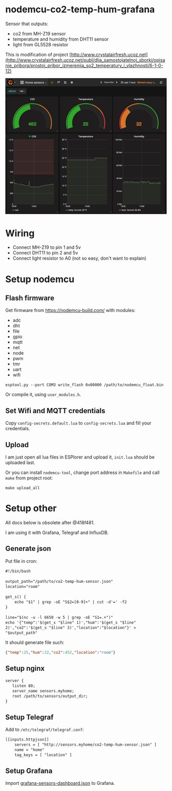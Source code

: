 # nodemcu-co2-temp-hum-grafana

Sensor that outputs:

- co2 from MH-Z19 sensor
- temperature and humidity from DHT11 sensor
- light from GL5528 resistor

This is modification of project [http://www.crystalairfresh.ucoz.net](http://www.crystalairfresh.ucoz.net/publ/dlja_samostojatelnoj_sborki/opisanie_pribora/prostoj_pribor_izmerenija_so2_temperatury_i_vlazhnosti/6-1-0-12)

![sensors](sensors-grafana.png)

# Wiring
- Connect MH-Z19 to pin 1 and 5v
- Connect DHT11 to pin 2 and 5v
- Connect light resistor to A0 (not so easy, don't want to explain)

# Setup nodemcu

## Flash firmware
Get firmware from https://nodemcu-build.com/ with modules:

- adc
- dht
- file
- gpio
- mqtt
- net
- node
- pwm
- tmr
- uart
- wifi

```
esptool.py --port COM3 write_flash 0x00000 /path/to/nodemcu_float.bin
```

Or compile it, using `user_modules.h`.


## Set Wifi and MQTT credentials
Copy `config-secrets.default.lua` to `config-secrets.lua` and fill your credentials.

## Upload 
I am just open all lua files in ESPlorer and upload it, `init.lua` should be uploaded last.

Or you can install `nodemcu-tool`, change port address in `Makefile` and call `make` from project root:
```
make upload_all
```

# Setup other
All docs below is obsolete after @418f481.

I am using it with Grafana, Telegraf and InfluxDB.

## Generate json
Put file in cron:

```
#!/bin/bash

output_path="/path/to/co2-temp-hum-sensor.json"
location="room"

get_s() {
	echo "$1" | grep -oE "S$2=[0-9]+" | cut -d'=' -f2
}

line="$(nc -u -l 6650 -w 5 | grep -oE "S1=.+")"
echo '{"temp":'$(get_s "$line" 1)',"hum":'$(get_s "$line" 2)',"co2":'$(get_s "$line" 3)',"location":"$location"}' > "$output_path"
```

It should generate file such:
``` json
{"temp":25,"hum":32,"co2":452,"location":"room"}
```

## Setup nginx
```
server {
   listen 80;
   server_name sensors.myhome;
   root /path/to/sensors/output_dir;
}
```

## Setup Telegraf
Add to `/etc/telegraf/telegraf.conf`:
```
[[inputs.httpjson]]
    servers = [ "http://sensors.myhome/co2-temp-hum-sensor.json" ]
    name = "home"
    tag_keys = [ "location" ]
```

## Setup Grafana
Import [grafana-sensors-dashboard.json](grafana-sensors-dashboard.json) to Grafana.
